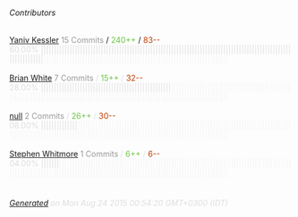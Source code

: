 ###### Contributors
[Yaniv Kessler](https://github.com/kessler)
<font color="#999">15 Commits</font> / <font color="#6cc644">240++</font> / <font color="#bd3c00"> 83--</font>
<font color="#dedede">60.00%&nbsp;<font color="#dedede">|||||||||||||||||||||||||||||||||||||||||||||||||||||||||||||||||||||||||||||||||||||||||||||||||||||||||||||</font><font color="#f4f4f4">|||||||||||||||||||||||||||||||||||||||||||||||||||||||||||||||||||||||</font><br><br>
[Brian White](https://github.com/mscdex)
<font color="#999">7 Commits</font> / <font color="#6cc644">15++</font> / <font color="#bd3c00"> 32--</font>
<font color="#dedede">28.00%&nbsp;<font color="#dedede">||||||||||||||||||||||||||||||||||||||||||||||||||</font><font color="#f4f4f4">||||||||||||||||||||||||||||||||||||||||||||||||||||||||||||||||||||||||||||||||||||||||||||||||||||||||||||||||||||||||||||||||||</font><br><br>
[null](https://github.com/aviramst)
<font color="#999">2 Commits</font> / <font color="#6cc644">26++</font> / <font color="#bd3c00"> 30--</font>
<font color="#dedede">08.00%&nbsp;<font color="#dedede">||||||||||||||</font><font color="#f4f4f4">||||||||||||||||||||||||||||||||||||||||||||||||||||||||||||||||||||||||||||||||||||||||||||||||||||||||||||||||||||||||||||||||||||||||||||||||||||||||||||||||||||||</font><br><br>
[Stephen Whitmore](https://github.com/noffle)
<font color="#999">1 Commits</font> / <font color="#6cc644">6++</font> / <font color="#bd3c00"> 6--</font>
<font color="#dedede">04.00%&nbsp;<font color="#dedede">|||||||</font><font color="#f4f4f4">|||||||||||||||||||||||||||||||||||||||||||||||||||||||||||||||||||||||||||||||||||||||||||||||||||||||||||||||||||||||||||||||||||||||||||||||||||||||||||||||||||||||||||||</font><br><br>
###### [Generated](https://github.com/jakeleboeuf/contributor) on Mon Aug 24 2015 00:54:20 GMT+0300 (IDT)